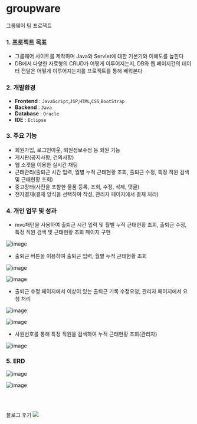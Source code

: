 # groupware
그룹웨어 팀 프로젝트

### 1. 프로젝트 목표

- 그룹웨어 사이트를 제작하며 Java와 Servlet에 대한 기본기와 이해도를 높힌다
- DB에서 다양한 자료형의 CRUD가 어떻게 이루어지는지, DB와 웹 페이지간의 데이터 전달은 어떻게 이루어지는지를 프로젝트를 통해 배워본다

### 2. 개발환경

- **Frontend** : `JavaScript`,`JSP`,`HTML`,`CSS`,`BootStrap`
- **Backend** : `Java`
- **Database** : `Oracle`
- **IDE** : `Eclipse`

### 3. 주요 기능

- 회원가입, 로그인아웃, 회원정보수정 등 회원 기능
- 게시판(공지사항, 건의사항)
- 웹 소캣을 이용한 실시간 채팅
- 근태관리(출퇴근 시간 입력, 월별 누적 근태현황 조회, 출퇴근 수정, 특정 직원 검색 및 근태현황 조회)
- 중고장터(사진을 포함한 물품 등록, 조회, 수정, 삭제, 댓글)
- 전자결재(결재 양식을 선택하여 작성, 관리자 페이지에서 결재 처리)

### 4. 개인 업무 및 성과

- mvc패턴을 사용하여 출퇴근 시간 입력 및 월별 누적 근태현황 조회, 출퇴근 수정, 특정 직원 검색 및 근태현황 조회 페이지 구현

![image](https://github.com/MingkyJR/groupware_2.0/assets/99116319/c1939ac6-c94b-4dd4-b6ea-3d81ed8c1919)

- 출퇴근 버튼을 이용하여 출퇴근 입력, 월별 누적 근태현황 조회

![image](https://github.com/MingkyJR/groupware_2.0/assets/99116319/b3b3275e-25da-44f9-9fba-105a68213335)

![image](https://github.com/MingkyJR/groupware_2.0/assets/99116319/c68bdcf1-2b2f-47f9-bf96-a0775e6a1a6f)

- 출퇴근 수정 페이지에서 이상이 있는 출퇴근 기록 수정요청, 관리자 페이지에서 요청 처리

![image](https://github.com/MingkyJR/groupware_2.0/assets/99116319/693129d1-74fc-4cef-81bd-d25462dbbdd5)

![image](https://github.com/MingkyJR/groupware_2.0/assets/99116319/467df9ec-7158-42e0-869c-4f075c3a7871)

- 사원번호를 통해 특정 직원을 검색하여 누적 근태현황 조회(관리자)

![image](https://github.com/MingkyJR/groupware_2.0/assets/99116319/88f792ec-1acc-43b4-b839-0c24acf73cb1)


### 5. ERD 

![image](https://github.com/MingkyJR/groupware_2.0/assets/99116319/1c679255-e022-4a33-9a4c-caefe5bdc90c)

![image](https://github.com/MingkyJR/groupware_2.0/assets/99116319/c6304b01-4ca4-4dc1-93f9-94172cb945b0)



<br>
<br>
<p>블로그 후기 <a href="https://happymingkyjr.tistory.com/24" target="_blank"><img src="https://img.shields.io/badge/Tistory-000000?style=flat-square&logo=Tistory&logoColor=white"/></a></p>

